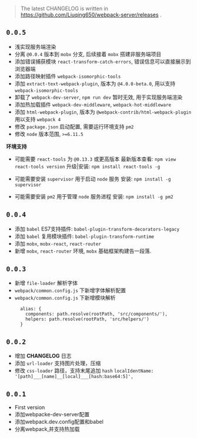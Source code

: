
> The latest CHANGELOG is written in https://github.com/Liuqing650/webpack-server/releases .

## `0.0.5`
- 浅实现服务端渲染
- 分离 `@0.0.4` 版本到 `mobx` 分支, 后续接着 `mobx` 搭建非服务端项目
- 添加错误捕获模块 `react-transform-catch-errors`, 错误信息可以直接展示到浏览器端
- 添加路径映射插件 `webpack-isomorphic-tools`
- 添加 `extract-text-webpack-plugin`, 版本为 `@4.0.0-beta.0`, 用以支持 `webpack-isomorphic-tools`
- 卸载了 `webpack-dev-server`, `npm run dev` 暂时无效, 用于实现服务端渲染
- 添加热加载插件 `webpack-dev-middleware`, `webpack-hot-middleware`
- 添加 `html-webpack-plugin`, 版本为 `@webpack-contrib/html-webpack-plugin` 用以支持 `webpack 4`
- 修改 `package.json` 启动配置, 需要运行环境支持 `pm2`
- 修改 `node` 版本范围, `>=6.11.5`

**环境支持**
- 可能需要 `react-tools` 为 `@0.13.3` 或更高版本
  最新版本查看: `npm view react-tools version`
  升级|安装: `npm install react-tools -g`

- 可能需要安装 `supervisor` 用于启动 `node` 服务
  安装: `npm install -g supervisor`

- 可能需要安装 `pm2` 用于管理 `node` 服务进程
  安装: `npm install -g pm2`
## `0.0.4`
- 添加 `babel` ES7支持插件: `babel-plugin-transform-decorators-legacy`
- 添加 `babel` 复用模块插件: `babel-plugin-transform-runtime`
- 添加 `mobx`, `mobx-react`, `react-router`
- 新增 `mobx`, `react-router` 环境, `mobx` 基础框架构建告一段落.

## `0.0.3`

- 新增 `file-loader` 解析字体
- `webpack/common.config.js` 下新增字体解析配置
- `webpack/common.config.js` 下新增模块解析
  ```
    alias: {
      components: path.resolve(rootPath, 'src/components/'),
      helpers: path.resolve(rootPath, 'src/helpers/')
    }
  ```
## `0.0.2`

- 增加 **CHANGELOG** 日志
- 添加 `url-loader` 支持图片处理，压缩
- 修改 `css-loader` 路径，支持末尾追加 `hash`
  `localIdentName: '[path]___[name]__[local]___[hash:base64:5]',`

## `0.0.1`

- First version
- 添加webpacke-dev-server配置
- 添加webpack.dev.config配置和babel
- 分离webpack,并支持热加载
